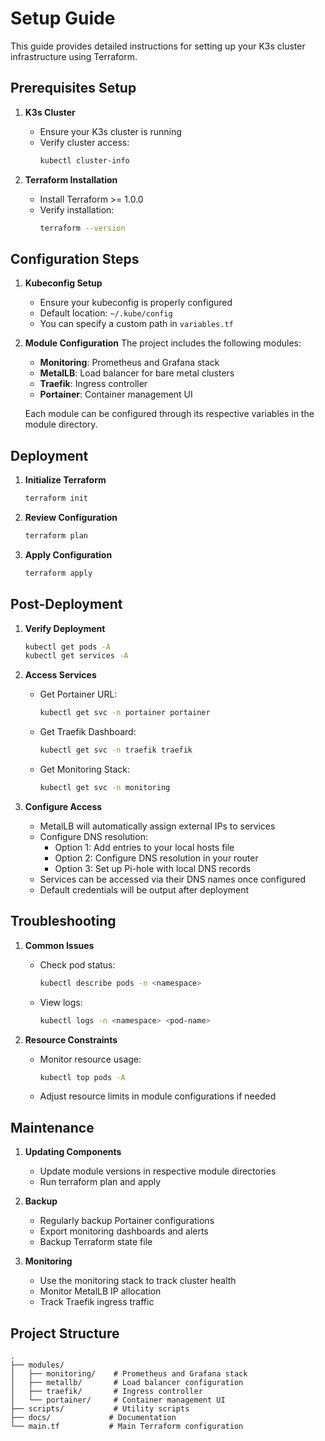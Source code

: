 # Setup Guide

This guide provides detailed instructions for setting up your K3s cluster infrastructure using Terraform.

## Prerequisites Setup

1. **K3s Cluster**
   - Ensure your K3s cluster is running
   - Verify cluster access:
     ```bash
     kubectl cluster-info
     ```

2. **Terraform Installation**
   - Install Terraform >= 1.0.0
   - Verify installation:
     ```bash
     terraform --version
     ```

## Configuration Steps

1. **Kubeconfig Setup**
   - Ensure your kubeconfig is properly configured
   - Default location: `~/.kube/config`
   - You can specify a custom path in `variables.tf`

2. **Module Configuration**
   The project includes the following modules:
   - **Monitoring**: Prometheus and Grafana stack
   - **MetalLB**: Load balancer for bare metal clusters
   - **Traefik**: Ingress controller
   - **Portainer**: Container management UI

   Each module can be configured through its respective variables in the module directory.

## Deployment

1. **Initialize Terraform**
   ```bash
   terraform init
   ```

2. **Review Configuration**
   ```bash
   terraform plan
   ```

3. **Apply Configuration**
   ```bash
   terraform apply
   ```

## Post-Deployment

1. **Verify Deployment**
   ```bash
   kubectl get pods -A
   kubectl get services -A
   ```

2. **Access Services**
   - Get Portainer URL:
     ```bash
     kubectl get svc -n portainer portainer
     ```
   - Get Traefik Dashboard:
     ```bash
     kubectl get svc -n traefik traefik
     ```
   - Get Monitoring Stack:
     ```bash
     kubectl get svc -n monitoring
     ```

3. **Configure Access**
   - MetalLB will automatically assign external IPs to services
   - Configure DNS resolution:
     - Option 1: Add entries to your local hosts file
     - Option 2: Configure DNS resolution in your router
     - Option 3: Set up Pi-hole with local DNS records
   - Services can be accessed via their DNS names once configured
   - Default credentials will be output after deployment

## Troubleshooting

1. **Common Issues**
   - Check pod status:
     ```bash
     kubectl describe pods -n <namespace>
     ```
   - View logs:
     ```bash
     kubectl logs -n <namespace> <pod-name>
     ```

2. **Resource Constraints**
   - Monitor resource usage:
     ```bash
     kubectl top pods -A
     ```
   - Adjust resource limits in module configurations if needed

## Maintenance

1. **Updating Components**
   - Update module versions in respective module directories
   - Run terraform plan and apply

2. **Backup**
   - Regularly backup Portainer configurations
   - Export monitoring dashboards and alerts
   - Backup Terraform state file

3. **Monitoring**
   - Use the monitoring stack to track cluster health
   - Monitor MetalLB IP allocation
   - Track Traefik ingress traffic

## Project Structure

```
.
├── modules/
│   ├── monitoring/    # Prometheus and Grafana stack
│   ├── metallb/       # Load balancer configuration
│   ├── traefik/       # Ingress controller
│   └── portainer/     # Container management UI
├── scripts/           # Utility scripts
├── docs/             # Documentation
└── main.tf           # Main Terraform configuration
```
